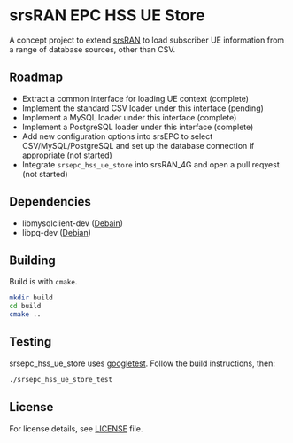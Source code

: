 # srsRAN EPC HSS UE Store

A concept project to extend [srsRAN](https://github.com/srsran/srsRAN_4G) to load subscriber UE information from a range of database sources, other than CSV.

## Roadmap

* Extract a common interface for loading UE context (complete)
* Implement the standard CSV loader under this interface (pending)
* Implement a MySQL loader under this interface (complete) 
* Implement a PostgreSQL loader under this interface (complete)
* Add new configuration options into srsEPC to select CSV/MySQL/PostgreSQL and set up the database connection if appropriate (not started)
* Integrate `srsepc_hss_ue_store` into srsRAN_4G and open a pull reqyest (not started)


## Dependencies

* libmysqlclient-dev ([Debain](https://packages.debian.org/sid/libmysqlclient-dev))
* libpq-dev ([Debian](https://packages.debian.org/sid/libpq-dev))

## Building

Build is with `cmake`.

```bash
mkdir build
cd build
cmake ..

```

## Testing
srsepc_hss_ue_store uses [googletest](https://github.com/google/googletest). Follow the build instructions, then:

```bash
./srsepc_hss_ue_store_test
```

## License

For license details, see [LICENSE](LICENSE) file.